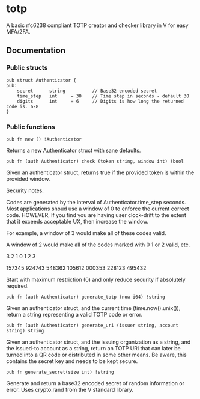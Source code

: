 # totp
A basic rfc6238 compliant TOTP creator and checker library in V for easy MFA/2FA.

## Documentation

### Public structs
```
pub struct Authenticator {
pub:
	secret 		string			// Base32 encoded secret
	time_step 	int		= 30	// Time step in seconds - default 30
	digits		int		= 6		// Digits is how long the returned code is. 6-8
}
```

### Public functions
`pub fn new () !Authenticator`

Returns a new Authenticator struct with sane defaults.


`pub fn (auth Authenticator) check (token string, window int) !bool`

Given an authenticator struct, returns true if the provided token is within the provided window.

Security notes:

Codes are generated by the interval of Authenticator.time_step seconds. Most applications shoud use a window of 0 to enforce the current correct code. HOWEVER, If you find you are having user clock-drift to the extent that it exceeds acceptable UX, then increase the window.

For example, a window of 3 would make all of these codes valid. 

A window of 2 would make all of the codes marked with 0 1 or 2 valid, etc.

   3      2      1      0 	  1      2      3

157345 924743 548362 105612 000353 228123 495432

Start with maximum restriction (0) and only reduce security if absolutely required.

`pub fn (auth Authenticator) generate_totp (now i64) !string`

Given an authenticator struct, and the current time (time.now().unix()), return a string representing a valid TOTP code or error. 

`pub fn (auth Authenticator) generate_uri (issuer string, account string) string`

Given an authenticator struct, and the issuing organization as a string, and the issued-to account as a string, return an TOTP URI that can later be turned into a QR code or distributed in some other means. Be aware, this contains the secret key and needs to be kept secure. 

`pub fn generate_secret(size int) !string`

Generate and return a base32 encoded secret of random information or error. Uses crypto.rand from the V standard library. 